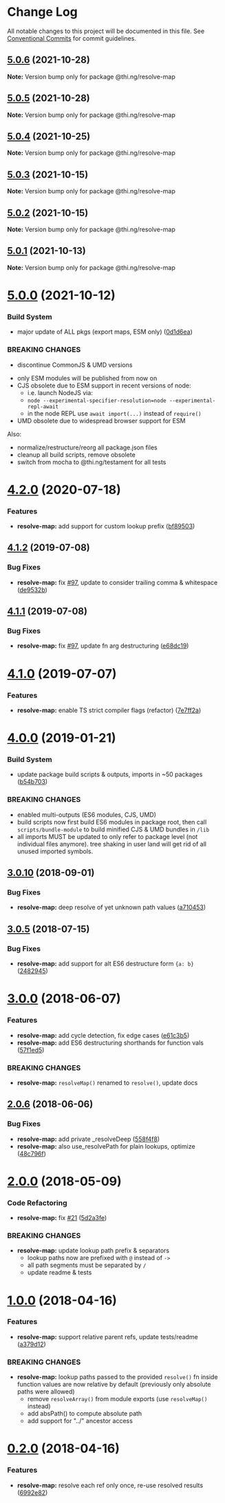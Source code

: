 # Change Log

All notable changes to this project will be documented in this file.
See [Conventional Commits](https://conventionalcommits.org) for commit guidelines.

## [5.0.6](https://github.com/thi-ng/umbrella/compare/@thi.ng/resolve-map@5.0.5...@thi.ng/resolve-map@5.0.6) (2021-10-28)

**Note:** Version bump only for package @thi.ng/resolve-map





## [5.0.5](https://github.com/thi-ng/umbrella/compare/@thi.ng/resolve-map@5.0.4...@thi.ng/resolve-map@5.0.5) (2021-10-28)

**Note:** Version bump only for package @thi.ng/resolve-map





## [5.0.4](https://github.com/thi-ng/umbrella/compare/@thi.ng/resolve-map@5.0.3...@thi.ng/resolve-map@5.0.4) (2021-10-25)

**Note:** Version bump only for package @thi.ng/resolve-map





## [5.0.3](https://github.com/thi-ng/umbrella/compare/@thi.ng/resolve-map@5.0.2...@thi.ng/resolve-map@5.0.3) (2021-10-15)

**Note:** Version bump only for package @thi.ng/resolve-map





## [5.0.2](https://github.com/thi-ng/umbrella/compare/@thi.ng/resolve-map@5.0.1...@thi.ng/resolve-map@5.0.2) (2021-10-15)

**Note:** Version bump only for package @thi.ng/resolve-map





## [5.0.1](https://github.com/thi-ng/umbrella/compare/@thi.ng/resolve-map@5.0.0...@thi.ng/resolve-map@5.0.1) (2021-10-13)

**Note:** Version bump only for package @thi.ng/resolve-map





# [5.0.0](https://github.com/thi-ng/umbrella/compare/@thi.ng/resolve-map@4.2.27...@thi.ng/resolve-map@5.0.0) (2021-10-12)


### Build System

* major update of ALL pkgs (export maps, ESM only) ([0d1d6ea](https://github.com/thi-ng/umbrella/commit/0d1d6ea9fab2a645d6c5f2bf2591459b939c09b6))


### BREAKING CHANGES

* discontinue CommonJS & UMD versions

- only ESM modules will be published from now on
- CJS obsolete due to ESM support in recent versions of node:
  - i.e. launch NodeJS via:
  - `node --experimental-specifier-resolution=node --experimental-repl-await`
  - in the node REPL use `await import(...)` instead of `require()`
- UMD obsolete due to widespread browser support for ESM

Also:
- normalize/restructure/reorg all package.json files
- cleanup all build scripts, remove obsolete
- switch from mocha to @thi.ng/testament for all tests






#  [4.2.0](https://github.com/thi-ng/umbrella/compare/@thi.ng/resolve-map@4.1.31...@thi.ng/resolve-map@4.2.0) (2020-07-18) 

###  Features 

- **resolve-map:** add support for custom lookup prefix ([bf89503](https://github.com/thi-ng/umbrella/commit/bf89503424887018d120d3960d9d86a992c31c91)) 

##  [4.1.2](https://github.com/thi-ng/umbrella/compare/@thi.ng/resolve-map@4.1.1...@thi.ng/resolve-map@4.1.2) (2019-07-08) 

###  Bug Fixes 

- **resolve-map:** fix [#97](https://github.com/thi-ng/umbrella/issues/97), update to consider trailing comma & whitespace ([de9532b](https://github.com/thi-ng/umbrella/commit/de9532b)) 

##  [4.1.1](https://github.com/thi-ng/umbrella/compare/@thi.ng/resolve-map@4.1.0...@thi.ng/resolve-map@4.1.1) (2019-07-08) 

###  Bug Fixes 

- **resolve-map:** fix [#97](https://github.com/thi-ng/umbrella/issues/97), update fn arg destructuring ([e68dc19](https://github.com/thi-ng/umbrella/commit/e68dc19)) 

#  [4.1.0](https://github.com/thi-ng/umbrella/compare/@thi.ng/resolve-map@4.0.12...@thi.ng/resolve-map@4.1.0) (2019-07-07) 

###  Features 

- **resolve-map:** enable TS strict compiler flags (refactor) ([7e7ff2a](https://github.com/thi-ng/umbrella/commit/7e7ff2a)) 

#  [4.0.0](https://github.com/thi-ng/umbrella/compare/@thi.ng/resolve-map@3.0.16...@thi.ng/resolve-map@4.0.0) (2019-01-21) 

###  Build System 

- update package build scripts & outputs, imports in ~50 packages ([b54b703](https://github.com/thi-ng/umbrella/commit/b54b703)) 

###  BREAKING CHANGES 

- enabled multi-outputs (ES6 modules, CJS, UMD) 
- build scripts now first build ES6 modules in package root, then call   `scripts/bundle-module` to build minified CJS & UMD bundles in `/lib` 
- all imports MUST be updated to only refer to package level   (not individual files anymore). tree shaking in user land will get rid of   all unused imported symbols. 

##  [3.0.10](https://github.com/thi-ng/umbrella/compare/@thi.ng/resolve-map@3.0.9...@thi.ng/resolve-map@3.0.10) (2018-09-01) 

###  Bug Fixes 

- **resolve-map:** deep resolve of yet unknown path values ([a710453](https://github.com/thi-ng/umbrella/commit/a710453)) 

##  [3.0.5](https://github.com/thi-ng/umbrella/compare/@thi.ng/resolve-map@3.0.4...@thi.ng/resolve-map@3.0.5) (2018-07-15) 

###  Bug Fixes 

- **resolve-map:** add support for alt ES6 destructure form `{a: b}` ([2482945](https://github.com/thi-ng/umbrella/commit/2482945)) 

#  [3.0.0](https://github.com/thi-ng/umbrella/compare/@thi.ng/resolve-map@2.0.6...@thi.ng/resolve-map@3.0.0) (2018-06-07) 

###  Features 

- **resolve-map:** add cycle detection, fix edge cases ([e61c3b5](https://github.com/thi-ng/umbrella/commit/e61c3b5)) 
- **resolve-map:** add ES6 destructuring shorthands for function vals ([57f1ed5](https://github.com/thi-ng/umbrella/commit/57f1ed5)) 

###  BREAKING CHANGES 

- **resolve-map:** `resolveMap()` renamed to `resolve()`, update docs 

##  [2.0.6](https://github.com/thi-ng/umbrella/compare/@thi.ng/resolve-map@2.0.5...@thi.ng/resolve-map@2.0.6) (2018-06-06) 

###  Bug Fixes 

- **resolve-map:** add private _resolveDeep ([558f4f8](https://github.com/thi-ng/umbrella/commit/558f4f8))
- **resolve-map:** also use_resolvePath for plain lookups, optimize ([48c796f](https://github.com/thi-ng/umbrella/commit/48c796f)) 

#  [2.0.0](https://github.com/thi-ng/umbrella/compare/@thi.ng/resolve-map@1.0.5...@thi.ng/resolve-map@2.0.0) (2018-05-09) 

###  Code Refactoring 

- **resolve-map:** fix [#21](https://github.com/thi-ng/umbrella/issues/21) ([5d2a3fe](https://github.com/thi-ng/umbrella/commit/5d2a3fe)) 

###  BREAKING CHANGES 

- **resolve-map:** update lookup path prefix & separators 
    - lookup paths now are prefixed with `@` instead of `->` 
    - all path segments must be separated by `/` 
    - update readme & tests 

#  [1.0.0](https://github.com/thi-ng/umbrella/compare/@thi.ng/resolve-map@0.2.0...@thi.ng/resolve-map@1.0.0) (2018-04-16) 

###  Features 

- **resolve-map:** support relative parent refs, update tests/readme ([a379d12](https://github.com/thi-ng/umbrella/commit/a379d12)) 

###  BREAKING CHANGES 

- **resolve-map:** lookup paths passed to the provided `resolve()` fn inside function values are now relative by default (previously only absolute paths were allowed) 
    - remove `resolveArray()` from module exports (use `resolveMap()` instead) 
    - add absPath() to compute absolute path 
    - add support for "../" ancestor access 

#  [0.2.0](https://github.com/thi-ng/umbrella/compare/@thi.ng/resolve-map@0.1.7...@thi.ng/resolve-map@0.2.0) (2018-04-16) 

###  Features 

- **resolve-map:** resolve each ref only once, re-use resolved results ([6992e82](https://github.com/thi-ng/umbrella/commit/6992e82))
